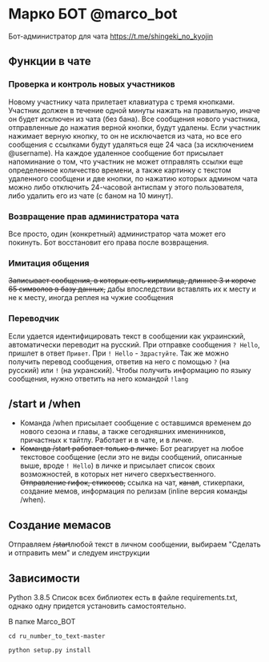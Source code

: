 # Марко БОТ  @marco_bot
Бот-администратор для чата https://t.me/shingeki_no_kyojin

## Функции в чате
### Проверка и контроль новых участников
Новому участнику чата прилетает клавиатура с тремя кнопками. Участник должен в течение одной минуты нажать на правильную, иначе он будет исключен из чата (без бана). Все сообщения нового участника, отправленные до нажатия верной кнопки, будут удалены. 
Если участник нажимает верную кнопку, то он не исключается из чата, но все его сообщения с ссылками будут удаляться еще 24 часа (за исключением @username). На каждое удаленное сообщение бот присылает напоминание о том, что участник не может отправлять ссылки еще определенное количество времени, а также картинку с текстом удаленного сообщени и две кнопки, по нажатию которых админом чата можно либо отключить 24-часовой антиспам у этого пользователя, либо удалить его из чате (с баном на 10 минут).
### Возвращение прав администратора чата
Все просто, один (конкретный) администратор чата может его покинуть. Бот восстановит его права после возвращения.
### Имитация общения 
~~Записывает сообщения, в которых есть кириллица, длиннее 3 и короче 65 символов в базу данных,~~ дабы впоследствии вставлять их к месту и не к месту, иногда реплея на чужие сообщения
### Переводчик
Если удается идентифицировать текст в сообщении как украинский, автоматически переводит на русский. При отправке сообщения ```? Hello```, пришлет в ответ ```Привет```. При ```! Hello``` - ```Здрастуйте```. Так же можно получить перевод сообщения, ответив на него с помощью ```?``` (на русский) или ```!``` (на укранский).
Чтобы получить информацию по языку сообщения, нужно ответить на него командой ```!lang```

## /start и /when
* Команда /when присылает сообщение с оставшимся временем до нового сезона и главы, а также сегодняшних именинников, причастных к тайтлу. Работает и в чате, и в личке.
* ~~Команда /start работает только в личке.~~ Бот реагирует на любое текстовое сообщение (если это не виды сообщений, описанные выше, вроде ```! Hello```) в личке и присылает список своих возможностей, в которых нет ничего сверхъественного. ~~Отправление гифок, стикосов,~~ ссылка на чат, ~~канал~~, стикерпаки, создание мемов, информация по релизам (inline версия команды /when).
## Создание мемасов
Отправляем ~~/start~~любой текст в личном сообщении, выбираем "Сделать и отправить мем" и следуем инструкции



## Зависимости
Python 3.8.5 
Список всех библиотек есть в файле requirements.txt, однако одну придется установить самостоятельно.

В папке Marco_BOT

```cd ru_number_to_text-master```

```python setup.py install```

